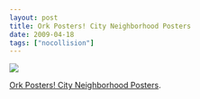 ```yaml
---
layout: post
title: Ork Posters! City Neighborhood Posters
date: 2009-04-18
tags: ["nocollision"]
---
```


[![](BK_black.gif)](http://www.orkposters.com/brooklyn.html)

[Ork Posters! City Neighborhood Posters](http://www.orkposters.com/brooklyn.html).